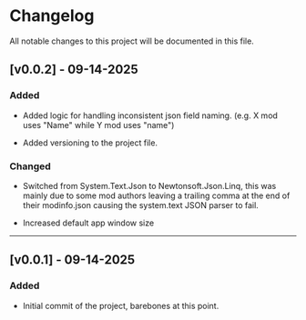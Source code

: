 # Changelog

All notable changes to this project will be documented in this file.

## [v0.0.2] - 09-14-2025

### Added
- Added logic for handling inconsistent json field naming. (e.g. X mod uses "Name" while Y mod uses "name")

- Added versioning to the project file.

### Changed
- Switched from System.Text.Json to Newtonsoft.Json.Linq, this was mainly due to some mod authors leaving a trailing comma at the end of their modinfo.json causing the system.text JSON parser to fail.

- Increased default app window size

---

## [v0.0.1] - 09-14-2025
### Added
- Initial commit of the project, barebones at this point.
